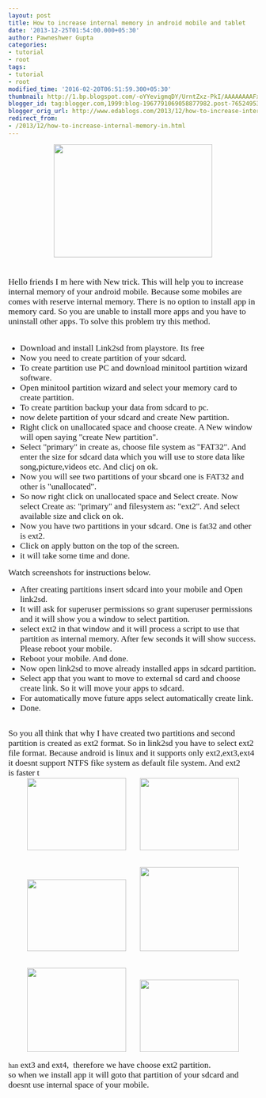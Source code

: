 ```yaml
---
layout: post
title: How to increase internal memory in android mobile and tablet
date: '2013-12-25T01:54:00.000+05:30'
author: Pawneshwer Gupta
categories:
- tutorial
- root
tags:
- tutorial
- root
modified_time: '2016-02-20T06:51:59.300+05:30'
thumbnail: http://1.bp.blogspot.com/-oYYevigmqDY/UrntZxz-PkI/AAAAAAAAFx0/d_Adi4KgovY/s72-c/android-toy.png
blogger_id: tag:blogger.com,1999:blog-1967791069058877982.post-7652495369556787656
blogger_orig_url: http://www.edablogs.com/2013/12/how-to-increase-internal-memory-in.html
redirect_from:
- /2013/12/how-to-increase-internal-memory-in.html
---
```


<div dir="ltr" style="text-align: left;" trbidi="on"><div class="separator" style="clear: both; text-align: center;"><a href="http://1.bp.blogspot.com/-oYYevigmqDY/UrntZxz-PkI/AAAAAAAAFx0/d_Adi4KgovY/s1600/android-toy.png" imageanchor="1" style="margin-left: 1em; margin-right: 1em;"><img border="0" height="229" src="http://1.bp.blogspot.com/-oYYevigmqDY/UrntZxz-PkI/AAAAAAAAFx0/d_Adi4KgovY/s320/android-toy.png" width="320" /></a></div><div style="margin-bottom: .0001pt; margin: 0in;"><span style="font-family: Georgia, serif; font-size: 13pt;"><br /></span></div><div style="margin-bottom: .0001pt; margin: 0in;"><span style="font-family: Georgia, serif; font-size: 13pt;"><br /></span></div><div style="margin-bottom: .0001pt; margin: 0in;"><span style="font-family: Georgia, serif; font-size: 13pt;">Hello friends I m here with New trick. This will help you to increase internal memory of your android mobile. Because some mobiles are comes with reserve internal memory. There is no option to install app in memory card. So you are unable to install more apps and you have to uninstall other apps. To solve this problem try this method.<o:p></o:p></span></div><div style="margin: 0in 0in 0.0001pt;"><span style="font-family: Georgia, serif; font-size: 13pt;"><br /></span></div><div style="margin: 0in 0in 0.0001pt;"></div><ul style="text-align: left;"><li><span style="font-family: Georgia, serif; font-size: 13pt;">Download and install Link2sd from playstore. Its free</span></li><li><span style="font-family: Georgia, serif; font-size: 13pt;">Now you need to create partition of your sdcard.</span></li><li><span style="font-family: Georgia, serif; font-size: 13pt;">To create partition use PC and download minitool partition wizard software.</span></li><li><span style="font-family: Georgia, serif; font-size: 13pt;">Open minitool partition wizard and select your memory card to create partition.</span></li><li><span style="font-family: Georgia, serif; font-size: 13pt;">To create partition backup your data from sdcard to pc.</span></li><li><span style="font-family: Georgia, serif; font-size: 13pt;">now delete partition of your sdcard and create New</span><span class="apple-converted-space" style="font-family: Georgia, serif; font-size: 13pt;">&nbsp;</span><span style="font-family: Georgia, serif; font-size: 13pt;">partition</span><span style="font-family: Georgia, serif; font-size: 13pt;">.</span><span class="apple-converted-space" style="font-family: Georgia, serif; font-size: 13pt;">&nbsp;</span></li><li><span style="font-family: Georgia, serif; font-size: 13pt;">Right click on unallocated space and choose create. A New window will open saying "create New partition".</span></li><li><span style="font-family: Georgia, serif; font-size: 13pt;">Select "primary" in create as, choose file system as "FAT32". And enter the size for sdcard data which you will use to store data like song,picture,videos etc. And clicj on ok.</span></li><li><span style="font-family: Georgia, serif; font-size: 13pt;">Now you will see two partitions of your sbcard one is FAT32 and other is "unallocated".</span></li><li><span style="font-family: Georgia, serif; font-size: 13pt;">So now right click on unallocated space and Select create. Now select Create as: "primary" and filesystem as: "ext2". And select available size and click on ok.</span></li><li><span style="font-family: Georgia, serif; font-size: 13pt;">Now you have two partitions in your sdcard. One is fat32 and other is ext2.</span><span class="apple-converted-space" style="font-family: Georgia, serif; font-size: 13pt;">&nbsp;</span></li><li><span style="font-family: Georgia, serif; font-size: 13pt;">Click on apply button on the top of the screen.</span></li><li><span style="font-family: Georgia, serif; font-size: 13pt;">it will take some time and done.</span></li></ul><span style="font-family: Georgia, serif; font-size: 13pt;">Watch screenshots for instructions below.</span><br /><div style="margin: 0in 0in 0.0001pt;"></div><ul style="text-align: left;"><li><span style="font-family: Georgia, serif; font-size: 13pt;">After creating partitions insert sdcard into your mobile and Open link2sd.</span></li><li><span style="font-family: Georgia, serif; font-size: 13pt;">It will ask for superuser permissions so grant superuser permissions and it will show you a window to select partition.</span></li><li><span style="font-family: Georgia, serif; font-size: 13pt;">select ext2 in that window and it will process a script to use that partition as internal memory. After few seconds it will show success. Please reboot your mobile.</span></li><li><span style="font-family: Georgia, serif; font-size: 13pt;">Reboot your mobile. And done.</span></li><li><span style="font-family: Georgia, serif; font-size: 13pt;">Now open link2sd to move already installed apps in sdcard partition.</span></li><li><span style="font-family: Georgia, serif; font-size: 13pt;">Select app that you want to move to external sd card and choose create link. So it will move your apps to sdcard.</span></li><li><span style="font-family: Georgia, serif; font-size: 13pt;">For automatically move future apps select automatically create link.</span></li><li><span style="font-family: Georgia, serif; font-size: 13pt;">Done.</span></li></ul><br /><div dir="ltr">       </div><div style="margin: 0in 0in 0.0001pt;"><span style="font-family: Georgia, serif;"><span style="font-size: 13pt;">So you all think that why I have created two partitions and second partition is created as ext2 format. So in link2sd you have to select ext2 file format. Because android is linux and it supports only ext2,ext3,ext4 it doesnt support NTFS fike system as default file system. And ext2 is&nbsp;</span><span style="font-size: 17px;">faster t</span></span></div><div class="separator" style="clear: both; text-align: center;"><span style="font-family: Georgia, serif;"><a href="http://2.bp.blogspot.com/-fEBkFs8FOyM/UrnsfgkrUZI/AAAAAAAAFxI/oKvQ8YNv9cI/s1600/1.jpg" imageanchor="1" style="margin-left: 1em; margin-right: 1em;"><img border="0" height="146" src="http://2.bp.blogspot.com/-fEBkFs8FOyM/UrnsfgkrUZI/AAAAAAAAFxI/oKvQ8YNv9cI/s200/1.jpg" width="200" /></a><a href="http://3.bp.blogspot.com/-2S3FPePcF3U/UrnshHzlGnI/AAAAAAAAFxY/bfZd3oHDsIk/s1600/2.jpg" imageanchor="1" style="margin-left: 1em; margin-right: 1em;"><img border="0" height="146" src="http://3.bp.blogspot.com/-2S3FPePcF3U/UrnshHzlGnI/AAAAAAAAFxY/bfZd3oHDsIk/s200/2.jpg" width="200" /></a></span></div><br /><br /><div class="separator" style="clear: both; text-align: center;"><span style="font-family: Georgia, serif;"><a href="http://3.bp.blogspot.com/-24cIjccYtUU/UrnsffaB25I/AAAAAAAAFxE/Xy3Q2MCU2e8/s1600/3.jpg" imageanchor="1" style="margin-left: 1em; margin-right: 1em;"><img border="0" height="145" src="http://3.bp.blogspot.com/-24cIjccYtUU/UrnsffaB25I/AAAAAAAAFxE/Xy3Q2MCU2e8/s200/3.jpg" width="200" /></a><a href="http://2.bp.blogspot.com/-1FPsP-Vni0M/Urnsg79sm1I/AAAAAAAAFxU/CjYISCxORkE/s1600/4.jpg" imageanchor="1" style="margin-left: 1em; margin-right: 1em;"><img border="0" height="170" src="http://2.bp.blogspot.com/-1FPsP-Vni0M/Urnsg79sm1I/AAAAAAAAFxU/CjYISCxORkE/s200/4.jpg" width="200" /></a></span></div><br /><br /><div class="separator" style="clear: both; text-align: center;"><span style="font-family: Georgia, serif;"><a href="http://3.bp.blogspot.com/-bve7a2fjEd4/UrnshQJi_GI/AAAAAAAAFxg/MjJkZ3-FDnc/s1600/5.jpg" imageanchor="1" style="margin-left: 1em; margin-right: 1em;"><img border="0" height="170" src="http://3.bp.blogspot.com/-bve7a2fjEd4/UrnshQJi_GI/AAAAAAAAFxg/MjJkZ3-FDnc/s200/5.jpg" width="200" /></a><a href="http://4.bp.blogspot.com/-2RD7H5vuIAU/UrnsoOtc0qI/AAAAAAAAFxs/DDlGu4MY50s/s1600/6.jpg" imageanchor="1" style="margin-left: 1em; margin-right: 1em;"><img border="0" height="146" src="http://4.bp.blogspot.com/-2RD7H5vuIAU/UrnsoOtc0qI/AAAAAAAAFxs/DDlGu4MY50s/s200/6.jpg" width="200" /></a></span></div><br /><span style="font-family: Georgia, serif;">han<span style="font-size: 13pt;">&nbsp;ext3 and ext4,&nbsp; therefore we have choose ext2 partition.</span></span><br /><span style="font-family: Georgia, serif;"><span style="font-size: 13pt;">so when we install app it will goto that partition of your sdcard and doesnt use internal space of your mobile.<o:p></o:p></span></span></div>